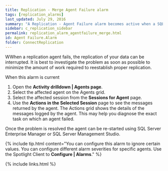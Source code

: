 ```yaml
---
title: Replication - Merge Agent Failure alarm
tags: [replication_alarms]
last_updated: July 29, 2016
summary: "A Replication - Agent Failure alarm becomes active when a SQL Server replication agent has failed."
sidebar: c_replication_sidebar
permalink: replication_alarm_agentfailure_merge.html
id: Agent Failure.Alarm
folder: ConnectReplication
---
```



WWhen a replication agent fails, the replication of your data can be interrupted. It is best to investigate the problem as soon as possible to minimize the amount of work required to reestablish proper replication.

When this alarm is current

1. Open the **Activity drilldown \| Agents page**.
2. Select the affected agent on the Agents grid.
3. Select the affected session from the **Sessions for Agent** page.
4. Use the **Actions in the Selected Session** page to see the messages returned by the agent. The Actions grid shows the details of the messages logged by the agent. This may help you diagnose the exact task on which an agent failed.

Once the problem is resolved the agent can be re-started using SQL Server Enterprise Manager or SQL Server Management Studio.

{% include tip.html content="You can configure this alarm to ignore certain values. You can configure different alarm severities for specific agents. Use the Spotlight Client to **Configure \| Alarms**." %}


{% include links.html %}

